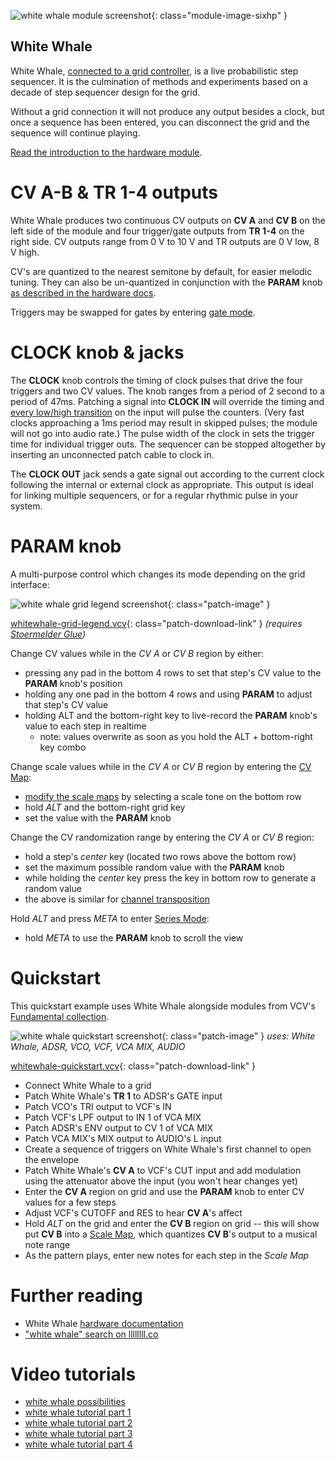 ![white whale module screenshot](../images/whitewhale.png){: class="module-image-sixhp" }

## White Whale

White Whale, [connected to a grid controller](../../general/connections), is a live probabilistic step sequencer. It is the culmination of methods and experiments based on a decade of step sequencer design for the grid.

Without a grid connection it will not produce any output besides a clock, but once a sequence has been entered, you can disconnect the grid and the sequence will continue playing.

[Read the introduction to the hardware module](http://monome.org/docs/whitewhale/#introduction).

# CV A-B & TR 1-4 outputs

White Whale produces two continuous CV outputs on **CV A** and **CV B** on the left side of the module and four trigger/gate outputs from **TR 1-4** on the right side. CV outputs range from 0 V to 10 V and TR outputs are 0 V low, 8 V high.

CV's are quantized to the nearest semitone by default, for easier melodic tuning. They can also be un-quantized in conjunction with the **PARAM** knob [as described in the hardware docs](https://monome.org/docs/whitewhale/#cv-map).

Triggers may be swapped for gates by entering [gate mode](https://monome.org/docs/whitewhale/#gate-mode).

# CLOCK knob & jacks

The **CLOCK** knob controls the timing of clock pulses that drive the four triggers and two CV values. The knob ranges from a period of 2 second to a period of 47ms. Patching a signal into **CLOCK IN** will override the timing and [every low/high transition](../../general/voltage/#inputs) on the input will pulse the counters. (Very fast clocks approaching a 1ms period may result in skipped pulses; the module will not go into audio rate.) The pulse width of the clock in sets the trigger time for individual trigger outs. The sequencer can be stopped altogether by inserting an unconnected patch cable to clock in.

The **CLOCK OUT** jack sends a gate signal out according to the current clock following the internal or external clock as appropriate. This output is ideal for linking multiple sequencers, or for a regular rhythmic pulse in your system.

# PARAM knob

A multi-purpose control which changes its mode depending on the grid interface:

![white whale grid legend screenshot](../images/whitewhale-grid-legend.png){: class="patch-image" }

[whitewhale-grid-legend.vcv](../patches/whitewhale-grid-legend.vcv){: class="patch-download-link" } *(requires [Stoermelder Glue](https://library.vcvrack.com/Stoermelder-P1))*

Change CV values while in the *CV A* or *CV B* region by either:

- pressing any pad in the bottom 4 rows to set that step's CV value to the **PARAM** knob's position
- holding any one pad in the bottom 4 rows and using **PARAM** to adjust that step's CV value
- holding ALT and the bottom-right key to live-record the **PARAM** knob's value to each step in realtime
  - note: values overwrite as soon as you hold the ALT + bottom-right key combo

Change scale values while in the *CV A* or *CV B* region by entering the [CV Map](https://monome.org/docs/whitewhale/#cv-map):

- [modify the scale maps](https://monome.org/docs/whitewhale/#modifying-scale-maps) by selecting a scale tone on the bottom row
- hold *ALT* and the bottom-right grid key
- set the value with the **PARAM** knob

Change the CV randomization range by entering the *CV A* or *CV B* region:

- hold a step's *center* key (located two rows above the bottom row)
- set the maximum possible random value with the **PARAM** knob
- while holding the *center* key press the key in bottom row to generate a random value  
- the above is similar for [channel transposition](https://monome.org/docs/whitewhale/#channel-transpose)

Hold *ALT* and press *META* to enter [Series Mode](https://monome.org/docs/whitewhale/#series-mode):

- hold *META* to use the **PARAM** knob to scroll the view

# Quickstart

This quickstart example uses White Whale alongside modules from VCV's [Fundamental collection](https://vcvrack.com/Fundamental).

![white whale quickstart screenshot](../images/whitewhale-quickstart.png){: class="patch-image" }
*uses: White Whale, ADSR, VCO, VCF, VCA MIX, AUDIO*

[whitewhale-quickstart.vcv](../patches/whitewhale-quickstart.vcv){: class="patch-download-link" }

- Connect White Whale to a grid
- Patch White Whale's **TR 1** to ADSR's GATE input
- Patch VCO's TRI output to VCF's IN
- Patch VCF's LPF output to IN 1 of VCA MIX
- Patch ADSR's ENV output to CV 1 of VCA MIX
- Patch VCA MIX's MIX output to AUDIO's L input
- Create a sequence of triggers on White Whale's first channel to open the envelope
- Patch White Whale's **CV A** to VCF's CUT input and add modulation using the attenuator above the input (you won't hear changes yet)
- Enter the **CV A** region on grid and use the **PARAM** knob to enter CV values for a few steps
- Adjust VCF's CUTOFF and RES to hear **CV A**'s affect
- Hold *ALT* on the grid and enter the **CV B** region on grid -- this will show put **CV B** into a [Scale Map](https://monome.org/docs/whitewhale/#cv-map), which quantizes **CV B**'s output to a musical note range
- As the pattern plays, enter new notes for each step in the *Scale Map*

# Further reading

* White Whale [hardware documentation](http://monome.org/docs/whitewhale/)
* ["white whale" search on llllllll.co](https://llllllll.co/search?q=white%20whale)

# Video tutorials

* [white whale possibilities](https://vimeo.com/104881064)
* [white whale tutorial part 1](https://vimeo.com/105368808)
* [white whale tutorial part 2](https://vimeo.com/105368874)
* [white whale tutorial part 3](https://vimeo.com/105408057)
* [white whale tutorial part 4](https://vimeo.com/105408747)
